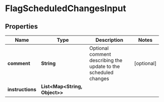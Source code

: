 

# FlagScheduledChangesInput


## Properties

| Name | Type | Description | Notes |
|------------ | ------------- | ------------- | -------------|
|**comment** | **String** | Optional comment describing the update to the scheduled changes |  [optional] |
|**instructions** | **List&lt;Map&lt;String, Object&gt;&gt;** |  |  |



